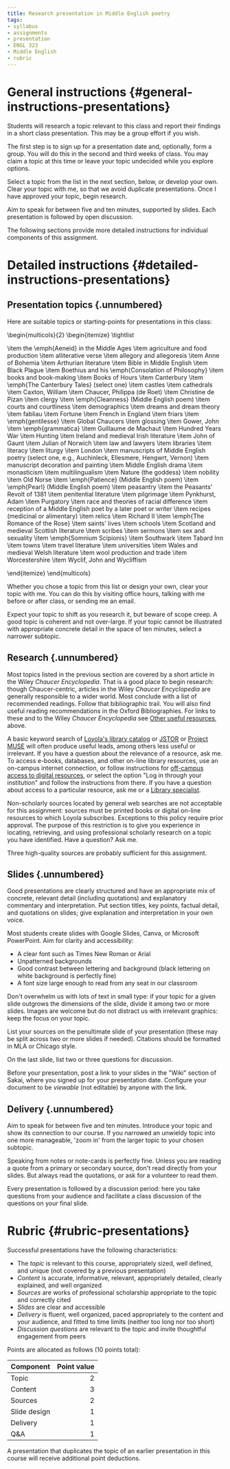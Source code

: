 ```yaml
---
title: Research presentation in Middle English poetry
tags:
- syllabus
- assignments
- presentation
- ENGL 323
- Middle English
- rubric
---
```


# General instructions {#general-instructions-presentations}

Students will research a topic relevant to this class and report their findings in a short class presentation.
This may be a group effort if you wish.

The first step is to sign up for a presentation date and, optionally, form a group.
You will do this in the second and third weeks of class.
You may claim a topic at this time or leave your topic undecided while you explore options.

Select a topic from the list in the next section, below, or develop your own.
Clear your topic with me, so that we avoid duplicate presentations.
Once I have approved your topic, begin research.

Aim to speak for between five and ten minutes, supported by slides.
Each presentation is followed by open discussion.

The following sections provide more detailed instructions for individual components of this assignment.

# Detailed instructions {#detailed-instructions-presentations}

## Presentation topics {.unnumbered}

Here are suitable topics or starting-points for presentations in this class:

\begin{multicols}{2}
\begin{itemize}
\tightlist

\item the \emph{Aeneid} in the Middle Ages
\item agriculture and food production
\item alliterative verse
\item allegory and allegoresis
\item Anne of Bohemia
\item Arthurian literature
\item Bible in Middle English
\item Black Plague
\item Boethius and his \emph{Consolation of Philosophy}
\item books and book-making
\item Books of Hours
\item Canterbury
\item \emph{The Canterbury Tales} (select one)
\item castles
\item cathedrals
\item Caxton, William
\item Chaucer, Philippa (de Roet)
\item Christine de Pizan
\item clergy
\item \emph{Cleanness} (Middle English poem)
\item courts and courtliness
\item demographics
\item dreams and dream theory
\item fabliau
\item Fortune
\item French in England
\item friars
\item \emph{gentilesse}
\item Global Chaucers
\item glossing
\item Gower, John
\item \emph{grammatica}
\item Guillaume de Machaut
\item Hundred Years War
\item Hunting
\item Ireland and medieval Irish literature
\item John of Gaunt
\item Julian of Norwich
\item law and lawyers
\item libraries
\item literacy
\item liturgy
\item London
\item manuscripts of Middle English poetry (select one, e.g., Auchinleck, Ellesmere, Hengwrt, Vernon)
\item manuscript decoration and painting
\item Middle English drama
\item monasticism
\item multilingualism
\item Nature (the goddess)
\item nobility
\item Old Norse
\item \emph{Patience} (Middle English poem)
\item \emph{Pearl} (Middle English poem)
\item peasantry
\item the Peasants' Revolt of 1381
\item penitential literature
\item pilgrimage
\item Pynkhurst, Adam
\item Purgatory
\item race and theories of racial difference
\item reception of a Middle English poet by a later poet or writer
\item recipes (medicinal or alimentary)
\item relics
\item Richard II
\item \emph{The Romance of the Rose}
\item saints' lives
\item schools
\item Scotland and medieval Scottish literature
\item scribes
\item sermons
\item sex and sexuality
\item \emph{Somnium Scipionis}
\item Southwark
\item Tabard Inn
\item towns
\item travel literature
\item universities
\item Wales and medieval Welsh literature
\item wool production and trade
\item Worcestershire
\item Wyclif, John and Wycliffism

\end{itemize}
\end{multicols}

Whether you chose a topic from this list or design your own, clear your topic with me.
You can do this by visiting office hours, talking with me before or after class, or sending me an email.

Expect your topic to shift as you research it, but beware of scope creep.
A good topic is coherent and not over-large.
If your topic cannot be illustrated with appropriate concrete detail in the space of ten minutes, select a narrower subtopic.

## Research {.unnumbered}

Most topics listed in the previous section are covered by a short article in the Wiley *Chaucer Encyclopedia*.
That is a good place to begin research: though Chaucer-centric, articles in the Wiley *Chaucer Encyclopedia* are generally responsible to a wider world.
Most conclude with a list of recommended readings.
Follow that bibliographic trail.
You will also find useful reading recommendations in the Oxford Bibliographies.
For links to these and to the Wiley *Chaucer Encyclopedia* see [Other useful resources](#other-useful-resources), above.

A basic keyword search of [Loyola's library catalog](https://libraries.luc.edu/) or [JSTOR](https://www.jstor.org/) or [Project MUSE](https://muse.jhu.edu/) will often produce useful leads, among others less useful or irrelevant.
If you have a question about the relevance of a resource, ask me.
To access e-books, databases, and other on-line library resources, use an on-campus internet connection, or follow instructions for [off-campus access to digital resources](https://libraries.luc.edu/offcampus), or select the option "Log in through your institution" and follow the instructions from there.
If you have a question about access to a particular resource, ask me or a [Library specialist](http://libraries.luc.edu/specialists).

Non-scholarly sources located by general web searches are not acceptable for this assignment:
sources must be printed books or digital on-line resources to which Loyola subscribes.
Exceptions to this policy require prior approval.
The purpose of this restriction is to give you experience in locating, retrieving, and using professional scholarly research on a topic you have identified.
Have a question? Ask me.

Three high-quality sources are probably sufficient for this assignment.

## Slides {.unnumbered}

Good presentations are clearly structured and have an appropriate mix of concrete, relevant detail (including quotations) and explanatory commentary and interpretation.
Put section titles, key points, factual detail, and quotations on slides; give explanation and interpretation in your own voice.

Most students create slides with Google Slides, Canva, or Microsoft PowerPoint.
Aim for clarity and accessibility:

- A clear font such as Times New Roman or Arial
- Unpatterned backgrounds
- Good contrast between lettering and background (black lettering on white background is perfectly fine)
- A font size large enough to read from any seat in our classroom

Don't overwhelm us with lots of text in small type: if your topic for a given slide outgrows the dimensions of the slide, divide it among two or more slides.
Images are welcome but do not distract us with irrelevant graphics: keep the focus on your topic.

List your sources on the penultimate slide of your presentation (these may be split across two or more slides if needed).
Citations should be formatted in MLA or Chicago style.

On the last slide, list two or three questions for discussion.

Before your presentation, post a link to your slides in the "Wiki" section of Sakai, where you signed up for your presentation date.
Configure your document to be *viewable* (not editable) by anyone with the link.

## Delivery {.unnumbered}

Aim to speak for between five and ten minutes.
Introduce your topic and show its connection to our course.
If you narrowed an unwieldy topic into one more manageable, 'zoom in' from the larger topic to your chosen subtopic.

Speaking from notes or note-cards is perfectly fine.
Unless you are reading a quote from a primary or secondary source, don't read directly from your slides.
But always read the quotations, or ask for a volunteer to read them.

Every presentation is followed by a discussion period: here you take questions from your audience and facilitate a class discussion of the questions on your final slide.

# Rubric {#rubric-presentations}

Successful presentations have the following characteristics:

- The *topic* is relevant to this course, appropriately sized, well defined, and unique (not covered by a previous presentation)
- *Content* is accurate, informative, relevant, appropriately detailed, clearly explained, and well organized
- *Sources* are works of professional scholarship appropriate to the topic and correctly cited
- *Slides* are clear and accessible
- *Delivery* is fluent, well organized, paced appropriately to the content and your audience, and fitted to time limits (neither too long nor too short)
- *Discussion questions* are relevant to the topic and invite thoughtful engagement from peers

Points are allocated as follows (10 points total):

Component | Point value
----------|------------:
Topic | 2
Content | 3
Sources | 2
Slide design | 1
Delivery | 1
Q&A | 1

A presentation that duplicates the topic of an earlier presentation in this course will receive additional point deductions.
